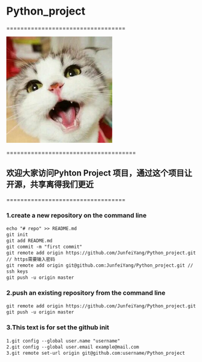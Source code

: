 # Python_project


==================================

![project](image/cat.JPEG)

=====================================
## 欢迎大家访问Pyhton Project 项目，通过这个项目让开源，共享离得我们更近  

==================================
### 1.create a new repository on the command line
	echo "# repo" >> README.md
	git init
	git add README.md
	git commit -m "first commit"
	git remote add origin https://github.com/JunfeiYang/Python_project.git // https需要输入密码
	git remote add origin git@github.com:JunfeiYang/Python_project.git // ssh keys 
	git push -u origin master
### 2.push an existing repository from the command line
	git remote add origin https://github.com/JunfeiYang/Python_project.git
	git push -u origin master
### 3.This text is for set the github init
	1.git config --global user.name "username"
	2.git config --global user.email example@mail.com
	3.git remote set-url origin git@github.com:username/Python_project


